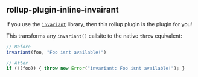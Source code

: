 ## rollup-plugin-inline-invairant

If you use the [`invariant`](https://npm.im/invariant) library, then this rollup plugin is the plugin for you!

This transforms any `invariant()` callsite to the native `throw` equivalent:

```js
// Before
invariant(foo, "Foo isnt available!")
```

```js
// After
if (!(foo)) { throw new Error("invariant: Foo isnt available!"); }
```


